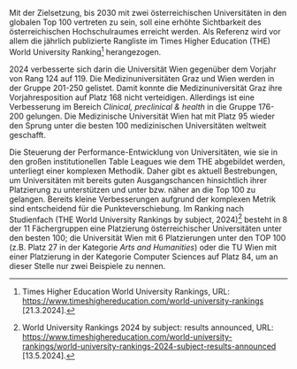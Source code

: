 Mit der Zielsetzung, bis 2030 mit zwei österreichischen Universitäten in den
globalen Top 100 vertreten zu sein, soll eine erhöhte
Sichtbarkeit des österreichischen Hochschulraumes erreicht werden. Als
Referenz wird vor allem die jährlich publizierte Rangliste im Times
Higher Education (THE) World University Ranking[^1] herangezogen.

2024 verbesserte sich darin die Universität Wien
gegenüber dem Vorjahr von Rang 124 auf 119. Die Medizinuniversitäten
Graz und Wien werden in der Gruppe 201-250 gelistet. Damit konnte die
Medizinuniversität Graz ihre Vorjahresposition auf Platz 168 nicht
verteidigen. Allerdings ist eine Verbesserung im Bereich *Clinical,
preclinical & health* in die Gruppe 176-200 gelungen. Die Medizinische
Universität Wien hat mit Platz 95 wieder den Sprung
unter die besten 100 medizinischen Universitäten weltweit geschafft.

Die Steuerung der Performance-Entwicklung von Universitäten, wie sie in den großen institutionellen Table Leagues wie dem THE abgebildet werden, unterliegt einer komplexen Methodik. Daher gibt es aktuell Bestrebungen, um Universitäten mit bereits guten Ausgangschancen hinsichtlich ihrer Platzierung zu unterstützen und unter bzw. näher an die Top 100 zu gelangen. Bereits kleine Verbesserungen aufgrund der komplexen Metrik sind entscheidend für die Punkteverschiebung. Im Ranking nach Studienfach (THE World University Rankings by subject, 2024)[^2] besteht in 8 der 11 Fächergruppen eine Platzierung österreichischer Universitäten unter den besten 100; die Universität Wien mit 6 Platzierungen unter den TOP 100 (z.B. Platz 27 in der Kategorie *Arts and Humanities*) oder die TU Wien mit einer Platzierung in der Kategorie Computer Sciences auf Platz 84, um an dieser Stelle nur zwei Beispiele zu nennen.


[^1]: Times Higher Education World University Rankings, URL:
    <https://www.timeshighereducation.com/world-university-rankings>
    \[21.3.2024\].
[^2]: World University Rankings 2024 by subject: results announced, URL:
<https://www.timeshighereducation.com/world-university-rankings/world-university-rankings-2024-subject-results-announced>
    \[13.5.2024\].